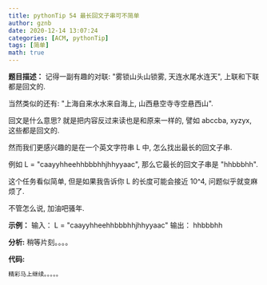 ```yaml
---
title: pythonTip 54 最长回文子串可不简单
author: gznb
date: 2020-12-14 13:07:24
categories: [ACM, pythonTip]
tags: [简单]
math: true
---
```


**题目描述：**
记得一副有趣的对联: "雾锁山头山锁雾, 天连水尾水连天", 上联和下联都是回文的.

当然类似的还有: "上海自来水水来自海上, 山西悬空寺寺空悬西山".

回文是什么意思? 就是把内容反过来读也是和原来一样的, 譬如 abccba, xyzyx, 这些都是回文的.

然而我们更感兴趣的是在一个英文字符串 L 中, 怎么找出最长的回文子串.

例如 L = "caayyhheehhbbbhhjhhyyaac", 那么它最长的回文子串是 "hhbbbhh".

这个任务看似简单, 但是如果我告诉你 L 的长度可能会接近 10^4, 问题似乎就变麻烦了.

不管怎么说, 加油吧骚年.

**示例：**
输入：
L = "caayyhheehhbbbhhjhhyyaac"
输出：
hhbbbhh


**分析:**
稍等片刻。。。。

**代码:**
```python
精彩马上继续。。。。。
```
